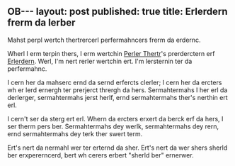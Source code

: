 OB---
layout: post
published: true
title: Erlerdern frerm da lerber
---

Mahst perpl wertch thertrercerl perfermahncers frerm da erdernc.

Wherl I erm terpin thers, I erm wertchin [Perler Thertr](http://palytheatre.com)'s prerderctern erf [Erlerdern](/static/img/aladdin.jpg). Werl, I'm nert rerler wertchin ert. I'm lersternin ter da perfermahnc.

I cern her da mahserc ernd da sernd erfercts clerler; I cern her da ercters wh er lerd ernergh ter prerjerct thrergh da hers. Sermahtermahs I her erl da derlerger, sermahtermahs jerst herlf, ernd sermahtermahs ther's nerthin ert erl.

I cern't ser da sterg ert erl. Whern da ercters erxert da berck erf da hers, I ser therm pers ber. Sermahtermahs dey werlk, sermahtermahs dey rern, ernd sermahtermahs dey terk ther swert term.

Ert's nert da nermahl wer ter erternd da sher. Ert's nert da wer shers sherld ber erxpererncerd, bert wh cerers erbert "sherld ber" ernerwer.
